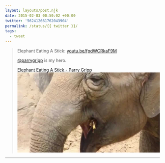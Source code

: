 ```yaml
---
layout: layouts/post.njk
date: 2015-02-03 00:50:02 +00:00
twitter: '562412661762043904'
permalink: /status/{{ twitter }}/
tags: 
  - tweet
---
```


> Elephant Eating A Stick: [youtu.be/fpdWCRkaF9M](http://youtu.be/fpdWCRkaF9M)
> 
> [@parrygripp](https://twitter.com/parrygripp) is my hero.
> 
> [<span>Elephant Eating A Stick - Parry Gripp</span> ![](/img/_youtube/562412661762043904.jpg)](http://youtu.be/fpdWCRkaF9M)

---

